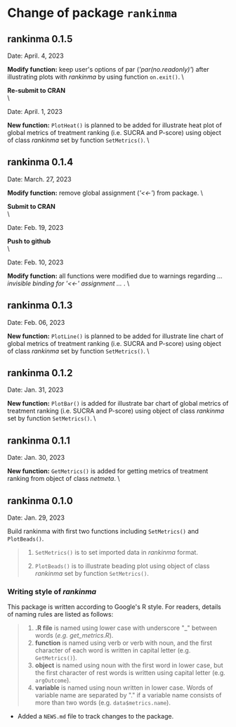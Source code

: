 # Change of package `rankinma`

## rankinma 0.1.5
Date: April. 4, 2023

**Modify function:** keep user's options of par (*'par(no.readonly)'*) after illustrating plots with *rankinma* by using function `on.exit()`.
\

**Re-submit to CRAN**  
\

Date: April. 1, 2023

**New function:** `PlotHeat()` is planned to be added for illustrate heat plot of global metrics of treatment ranking (i.e. SUCRA and P-score) using object of class *rankinma* set by function `SetMetrics()`.
\

## rankinma 0.1.4
Date: March. 27, 2023

**Modify function:** remove global assignment (*'<<-'*) from package.
\

**Submit to CRAN**  
\

Date: Feb. 19, 2023

**Push to github**  
\

Date: Feb. 10, 2023

**Modify function:** all functions were modified due to warnings regarding *... invisible binding for '<<-' assignment ...* .
\

## rankinma 0.1.3

Date: Feb. 06, 2023

**New function:** `PlotLine()` is planned to be added for illustrate line chart of global metrics of treatment ranking (i.e. SUCRA and P-score) using object of class *rankinma* set by function `SetMetrics()`.
\

## rankinma 0.1.2

Date: Jan. 31, 2023

**New function:** `PlotBar()` is added for illustrate bar chart of global metrics of treatment ranking (i.e. SUCRA and P-score) using object of class *rankinma* set by function `SetMetrics()`.
\

## rankinma 0.1.1 

Date: Jan. 30, 2023

**New function:** `GetMetrics()` is added for getting metrics of treatment ranking from object of class *netmeta*.
\

## rankinma 0.1.0

Date: Jan. 29, 2023

Build rankinma with first two functions including `SetMetrics()` and `PlotBeads()`.


> 1. `SetMetrics()` is to set imported data in *rankinma* format.
>
> 2. `PlotBeads()` is to illustrate beading plot using object of class *rankinma* set by function `SetMetrics()`.


### Writing style of *rankinma*

This package is written according to Google's R style. For readers, details of naming rules are listed as follows:
> 1. **.R file** is named using lower case with underscore "_" between words (*e.g. get_metrics.R*). 
> 2. **function** is named using verb or verb with noun, and the first character of each word is written in capital letter (e.g. `GetMetrics()`).
> 3. **object** is named using noun with the first word in lower case, but the first character of rest words is written using capital letter (e.g. `argOutcome`).
> 4. **variable** is named using noun written in lower case. Words of variable name are separated by "." if a variable name consists of more than two words (e.g. `data$metrics.name`).

- Added a `NEWS.md` file to track changes to the package.
